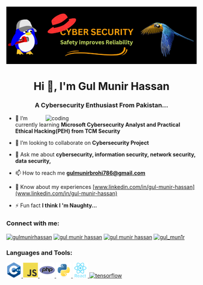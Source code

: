 ![logo](https://github.com/GulMunirHassan/GulMunirHassan/blob/main/gihub.PNG)


<h1 align="center">Hi 👋, I'm Gul Munir Hassan</h1>
<h3 align="center">A Cybersecurity Enthusiast From Pakistan...</h3>

<img align="right" alt= "coding" width="400" src="https://stiriinternationale.ro/wp-content/uploads/2020/05/laptop-hacker-surveillance.gif">

- 🌱 I’m currently learning **Microsoft Cybersecurity Analyst and Practical Ethical Hacking(PEH) from TCM Security**

- 👯 I’m looking to collaborate on **Cybersecurity Project**

- 💬 Ask me about **cybersecurity, information security, network security, data security,**

- 📫 How to reach me **gulmunirbrohi786@gmail.com**

- 📄 Know about my experiences [www.linkedin.com/in/gul-munir-hassan](www.linkedin.com/in/gul-munir-hassan)

- ⚡ Fun fact **I think I 'm Naughty...**

<h3 align="left">Connect with me:</h3>
<p align="left">
<a href="https://twitter.com/gulmunirhassan" target="blank"><img align="center" src="https://raw.githubusercontent.com/rahuldkjain/github-profile-readme-generator/master/src/images/icons/Social/twitter.svg" alt="gulmunirhassan" height="30" width="40" /></a>
<a href="https://linkedin.com/in/gul munir hassan" target="blank"><img align="center" src="https://raw.githubusercontent.com/rahuldkjain/github-profile-readme-generator/master/src/images/icons/Social/linked-in-alt.svg" alt="gul munir hassan" height="30" width="40" /></a>
<a href="https://fb.com/gul munir hassan" target="blank"><img align="center" src="https://raw.githubusercontent.com/rahuldkjain/github-profile-readme-generator/master/src/images/icons/Social/facebook.svg" alt="gul munir hassan" height="30" width="40" /></a>
<a href="https://instagram.com/gul_mun1r" target="blank"><img align="center" src="https://raw.githubusercontent.com/rahuldkjain/github-profile-readme-generator/master/src/images/icons/Social/instagram.svg" alt="gul_mun1r" height="30" width="40" /></a>
</p>

<h3 align="left">Languages and Tools:</h3>
<p align="left"> <a href="https://www.w3schools.com/cpp/" target="_blank" rel="noreferrer"> <img src="https://raw.githubusercontent.com/devicons/devicon/master/icons/cplusplus/cplusplus-original.svg" alt="cplusplus" width="40" height="40"/> </a> <a href="https://developer.mozilla.org/en-US/docs/Web/JavaScript" target="_blank" rel="noreferrer"> <img src="https://raw.githubusercontent.com/devicons/devicon/master/icons/javascript/javascript-original.svg" alt="javascript" width="40" height="40"/> </a> <a href="https://www.php.net" target="_blank" rel="noreferrer"> <img src="https://raw.githubusercontent.com/devicons/devicon/master/icons/php/php-original.svg" alt="php" width="40" height="40"/> </a> <a href="https://www.python.org" target="_blank" rel="noreferrer"> <img src="https://raw.githubusercontent.com/devicons/devicon/master/icons/python/python-original.svg" alt="python" width="40" height="40"/> </a> <a href="https://reactjs.org/" target="_blank" rel="noreferrer"> <img src="https://raw.githubusercontent.com/devicons/devicon/master/icons/react/react-original-wordmark.svg" alt="react" width="40" height="40"/> </a> <a href="https://www.tensorflow.org" target="_blank" rel="noreferrer"> <img src="https://www.vectorlogo.zone/logos/tensorflow/tensorflow-icon.svg" alt="tensorflow" width="40" height="40"/> </a> </p>
